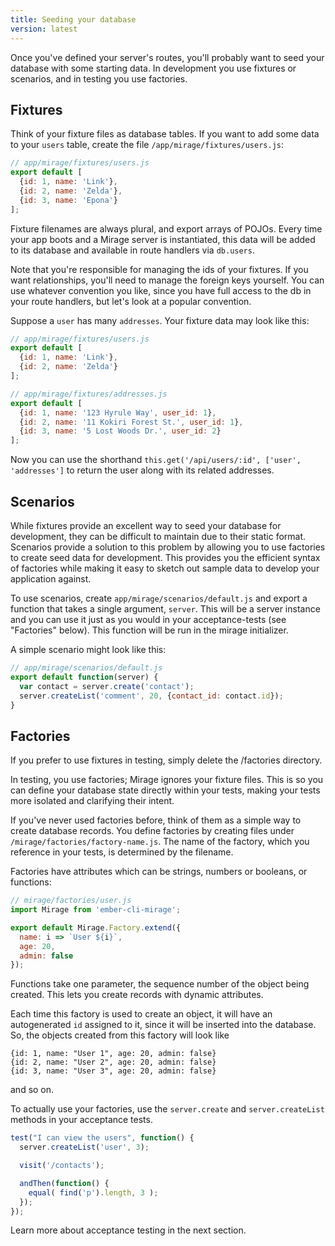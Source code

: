 ```yaml
---
title: Seeding your database
version: latest
---
```


Once you've defined your server's routes, you'll probably want to seed your database with some starting data. In development you use fixtures or scenarios, and in testing you use factories.

## Fixtures

Think of your fixture files as database tables. If you want to add some data to your `users` table, create the file `/app/mirage/fixtures/users.js`:

```js
// app/mirage/fixtures/users.js
export default [
  {id: 1, name: 'Link'},
  {id: 2, name: 'Zelda'},
  {id: 3, name: 'Epona'}
];
```

Fixture filenames are always plural, and export arrays of POJOs. Every time your app boots and a Mirage server is instantiated, this data will be added to its database and available in route handlers via `db.users`.

Note that you're responsible for managing the ids of your fixtures. If you want relationships, you'll need to manage the foreign keys yourself. You can use whatever convention you like, since you have full access to the db in your route handlers, but let's look at a popular convention.

Suppose a `user` has many `addresses`. Your fixture data may look like this:

```js
// app/mirage/fixtures/users.js
export default [
  {id: 1, name: 'Link'},
  {id: 2, name: 'Zelda'}
];

// app/mirage/fixtures/addresses.js
export default [
  {id: 1, name: '123 Hyrule Way', user_id: 1},
  {id: 2, name: '11 Kokiri Forest St.', user_id: 1},
  {id: 3, name: '5 Lost Woods Dr.', user_id: 2}
];
```

Now you can use the shorthand `this.get('/api/users/:id', ['user', 'addresses']` to return the user along with its related addresses.

## Scenarios

While fixtures provide an excellent way to seed your database for development,
they can be difficult to maintain due to their static format.
Scenarios provide a solution to this problem by allowing you to use factories
to create seed data for development.  This provides you the efficient syntax
of factories while making it easy to sketch out sample data to develop your
application against.

To use scenarios, create `app/mirage/scenarios/default.js` and export a
function that takes a single argument, `server`.  This will be a server
instance and you can use it just as you would in your acceptance-tests
(see "Factories" below).  This function will be run in the mirage initializer.

A simple scenario might look like this:

```js
// app/mirage/scenarios/default.js
export default function(server) {
  var contact = server.create('contact');
  server.createList('comment', 20, {contact_id: contact.id});
}

```

## Factories

<aside class='Docs-page__aside'>
  <p>If you prefer to use fixtures in testing, simply delete the /factories directory.</p>
</aside>

In testing, you use factories; Mirage ignores your fixture files. This is so you can define your database state directly within your tests, making your tests more isolated and clarifying their intent.

If you've never used factories before, think of them as a simple way to create database records. You define factories by creating files under `/mirage/factories/factory-name.js`. The name of the factory, which you reference in your tests, is determined by the filename.

Factories have attributes which can be strings, numbers or booleans, or functions:

```js
// mirage/factories/user.js
import Mirage from 'ember-cli-mirage';

export default Mirage.Factory.extend({
  name: i => `User ${i}`,
  age: 20,
  admin: false
});
```

Functions take one parameter, the sequence number of the object being created. This lets you create records with dynamic attributes.

Each time this factory is used to create an object, it will have an autogenerated `id` assigned to it, since it will be inserted into the database. So, the objects created from this factory will look like

    {id: 1, name: "User 1", age: 20, admin: false}
    {id: 2, name: "User 2", age: 20, admin: false}
    {id: 3, name: "User 3", age: 20, admin: false}

and so on.

To actually use your factories, use the `server.create` and `server.createList` methods in your acceptance tests.

```js
test("I can view the users", function() {
  server.createList('user', 3);

  visit('/contacts');

  andThen(function() {
    equal( find('p').length, 3 );
  });
});
```

Learn more about acceptance testing in the next section.
